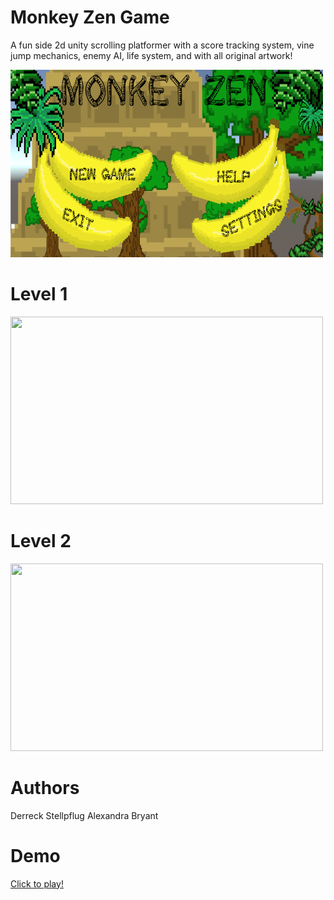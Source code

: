 # Monkey Zen Game
A fun side 2d unity scrolling platformer with a score tracking system, vine jump mechanics, enemy AI, life system, and with all original artwork!

<img src = /Images/MainMenu.png width = "500" height = "300" />

# Level 1
<img src = /Images/level1.gif width = "500" height = "300" />

# Level 2

<img src = /Images/level2.gif width = "500" height = "300" />

# Authors
Derreck Stellpflug
Alexandra Bryant

# Demo
<a href="https://derreck503.itch.io/monkey-zen">Click to play!</a>